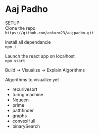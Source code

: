 # Aaj Padho

SETUP:<br>
Clone the repo<br>
`https://github.com/ankurm23/aajpadho.git`

Install all dependancie<br>
`npm i`

Launch the react app on localhost<br>
`npm start`

Build -> Visualize -> Explain Algorithms

Algorithms to visualize yet

<ul>
  <li>recurivesort</li>
  <li>turing machine</li>
  <li>Nqueen</li>
  <li>prime</li>
  <li>pathfinder</li>
  <li>graphs</li>
  <li>convexHull</li>
  <li>binarySearch</li>
</ul>
